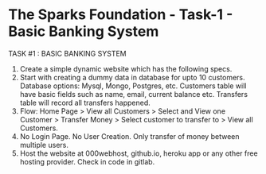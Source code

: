 # The Sparks Foundation - Task-1 - Basic Banking System
TASK #1 : BASIC BANKING SYSTEM

1. Create a simple dynamic website which has the following specs.
2. Start with creating a dummy data in database for upto 10 customers. Database options: Mysql, Mongo, Postgres, etc. Customers table will have basic fields such as name, email, current balance etc. Transfers table will record all transfers happened.
3. Flow: Home Page > View all Customers > Select and View one Customer > Transfer Money > Select customer to transfer to > View all Customers.
4. No Login Page. No User Creation. Only transfer of money between multiple users.
5. Host the website at 000webhost, github.io, heroku app or any other free hosting provider. Check in code in gitlab.
